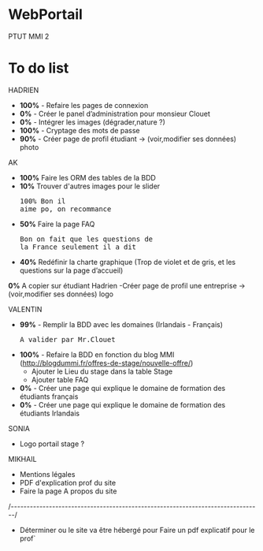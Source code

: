 # WebPortail
PTUT MMI 2


# To do list
HADRIEN
- <b>100%</b> - Refaire les pages de connexion
- <b>0%</b> - Créer le panel d’administration pour monsieur Clouet 
- <b>0%</b> - Intégrer les images (dégrader,nature ?)
- <b>100%</b> - Cryptage des mots de passe
- <b>90%</b> - Créer page de profil étudiant -> (voir,modifier ses données) photo

 AK
- <b>100%</b> Faire les ORM des tables de la BDD
- <b>10%</b> Trouver d'autres images pour le slider <pre>100% Bon il aime po, on recommance</pre>
- <b>50%</b> Faire la page FAQ <pre>Bon on fait que les questions de la France seulement il a dit</pre>
- <b>40%</b> Redéfinir la charte graphique (Trop de violet et de gris, et les questions sur la page d’accueil) 

<b>0%</b> A copier sur étudiant Hadrien 
	-Créer page de profil une entreprise -> (voir,modifier ses données) logo

VALENTIN
- <b>99%</b> - Remplir la BDD avec les domaines (Irlandais - Français) <pre>A valider par Mr.Clouet</pre>
- <b>100%</b> - Refaire la BDD en fonction du blog MMI (http://blogdummi.fr/offres-de-stage/nouvelle-offre/)
	 -  Ajouter le Lieu du stage dans la table Stage
	 -  Ajouter table FAQ
- <b>0%</b> - Créer une page qui explique le domaine de formation des étudiants français
- <b>0%</b> - Créer une page qui explique le domaine de formation des étudiants Irlandais


SONIA
- Logo portail stage ?

MIKHAIL
- Mentions légales
- PDF d'explication prof du site
- Faire la page A propos du site


/*-------------------------------------------------------------------------------*/
- Déterminer ou le site va être hébergé pour Faire un pdf explicatif pour le prof`
